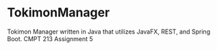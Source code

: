 # TokimonManager
Tokimon Manager written in Java that utilizes JavaFX, REST, and Spring Boot.
CMPT 213 Assignment 5

